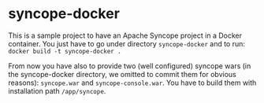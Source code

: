 # syncope-docker

This is a sample project to have an Apache Syncope project in a Docker container.
You just have to go under directory `syncope-docker` and to run:
``
docker build -t syncope-docker .
``

From now you have also to provide two (well configured) syncope wars (in the syncope-docker directory, we omitted to commit them for obvious reasons): `syncope.war` and `syncope-console.war`.
You have to build them with installation path `/app/syncope`. 
